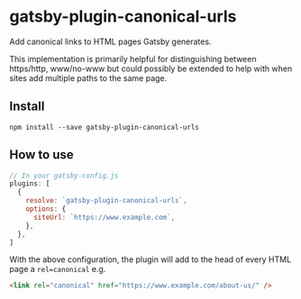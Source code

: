 # gatsby-plugin-canonical-urls

Add canonical links to HTML pages Gatsby generates.

This implementation is primarily helpful for distinguishing between https/http,
www/no-www but could possibly be extended to help with when sites add multiple
paths to the same page.

## Install

`npm install --save gatsby-plugin-canonical-urls`

## How to use

```javascript
// In your gatsby-config.js
plugins: [
  {
    resolve: `gatsby-plugin-canonical-urls`,
    options: {
      siteUrl: `https://www.example.com`,
    },
  },
]
```

With the above configuration, the plugin will add to the head of every HTML page
a `rel=canonical` e.g.

```html
<link rel="canonical" href="https://www.example.com/about-us/" />
```
